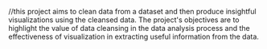 //this project aims to clean data from a dataset and then produce insightful
visualizations using the cleansed data. The project's objectives are to highlight the
value of data cleansing in the data analysis process and the effectiveness of
visualization in extracting useful information from the data.
 
